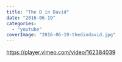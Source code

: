 ```yaml
---
title: "The D in David"
date: "2016-06-19"
categories: 
  - "youtube"
coverImage: "2016-06-19-thedindavid.jpg"
---
```


https://player.vimeo.com/video/162384039
